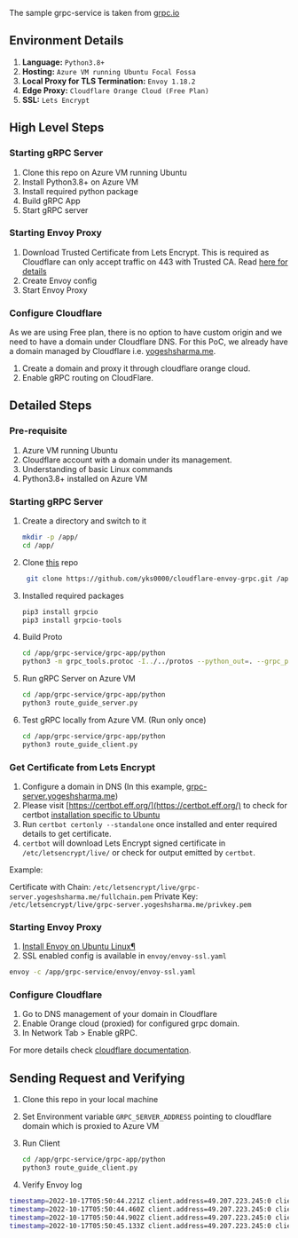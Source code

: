 The sample grpc-service is taken from [grpc.io](https://grpc.io/docs/languages/python/basics/)

## Environment Details

1. **Language:** `Python3.8+`
2. **Hosting:** `Azure VM running Ubuntu Focal Fossa`
3. **Local Proxy for TLS Termination:** `Envoy 1.18.2`
4. **Edge Proxy:** `Cloudflare Orange Cloud (Free Plan)`
5. **SSL:** `Lets Encrypt`

## High Level Steps

### Starting gRPC Server

1. Clone this repo on Azure VM running Ubuntu
2. Install Python3.8+ on Azure VM
3. Install required python package
4. Build gRPC App
5. Start gRPC server

### Starting Envoy Proxy

1. Download Trusted Certificate from Lets Encrypt. This is required as Cloudflare can only accept traffic on 443 with Trusted CA. Read [here for details](https://support.cloudflare.com/hc/en-us/articles/360050483011-Understanding-Cloudflare-gRPC-support)
2. Create Envoy config
3. Start Envoy Proxy

### Configure Cloudflare

As we are using Free plan, there is no option to have custom origin and we need to have a domain under Cloudflare DNS. For this PoC, we already have a domain managed by Cloudflare i.e. [yogeshsharma.me](https://yogeshsharma.me). 

1. Create a domain and proxy it through cloudflare orange cloud.
2. Enable gRPC routing on CloudFlare.

## Detailed Steps

### Pre-requisite

1. Azure VM running Ubuntu
2. Cloudflare account with a domain under its management.
3. Understanding of basic Linux commands
4. Python3.8+ installed on Azure VM


### Starting gRPC Server

1. Create a directory and switch to it
    ```bash
    mkdir -p /app/
    cd /app/
    ```

2. Clone [this](https://github.com/yks0000/cloudflare-envoy-grpc) repo
    ```bash
     git clone https://github.com/yks0000/cloudflare-envoy-grpc.git /app/grpc-service
    ```
3. Installed required packages

    ```bash
    pip3 install grpcio
    pip3 install grpcio-tools
    ```
4. Build Proto

    ```bash
    cd /app/grpc-service/grpc-app/python
    python3 -m grpc_tools.protoc -I../../protos --python_out=. --grpc_python_out=. ../../protos/route_guide.proto
    ```

5. Run gRPC Server on Azure VM

    ```bash
    cd /app/grpc-service/grpc-app/python
    python3 route_guide_server.py
    ```
   
6. Test gRPC locally from Azure VM. (Run only once)

    ```bash
    cd /app/grpc-service/grpc-app/python
    python3 route_guide_client.py
    ```

### Get Certificate from Lets Encrypt

1. Configure a domain in DNS (In this example, [grpc-server.yogeshsharma.me]())
2. Please visit [https://certbot.eff.org/](https://certbot.eff.org/) to check for certbot [installation specific to Ubuntu](https://certbot.eff.org/instructions?ws=other&os=ubuntufocal)
3. Run `certbot certonly --standalone` once installed and enter required details to get certificate.
4. `certbot` will download Lets Encrypt signed certificate in `/etc/letsencrypt/live/` or check for output emitted by `certbot`.

Example:

Certificate with Chain: `/etc/letsencrypt/live/grpc-server.yogeshsharma.me/fullchain.pem`
Private Key: `/etc/letsencrypt/live/grpc-server.yogeshsharma.me/privkey.pem`

### Starting Envoy Proxy

1. [Install Envoy on Ubuntu Linux¶](https://www.envoyproxy.io/docs/envoy/latest/start/install#install-envoy-on-ubuntu-linux)
2. SSL enabled config is available in `envoy/envoy-ssl.yaml`

```bash
envoy -c /app/grpc-service/envoy/envoy-ssl.yaml
```

### Configure Cloudflare

1. Go to DNS management of your domain in Cloudflare
2. Enable Orange cloud (proxied) for configured grpc domain.
3. In Network Tab > Enable gRPC.

For more details check [cloudflare documentation](https://support.cloudflare.com/hc/en-us/articles/360050483011-Understanding-Cloudflare-gRPC-support).

## Sending Request and Verifying

1. Clone this repo in your local machine
2. Set Environment variable `GRPC_SERVER_ADDRESS` pointing to cloudflare domain which is proxied to Azure VM
3. Run Client

    ```bash
    cd /app/grpc-service/grpc-app/python
    python3 route_guide_client.py
    ```
   
4. Verify Envoy log


```bash
timestamp=2022-10-17T05:50:44.221Z client.address=49.207.223.245:0 client.local.address=10.1.0.4:443 upstream.cluster=service_grpc_backend upstream.host=127.0.0.1:50051 request.bytes=5 request.duration=2 useragent=grpc-python/1.49.1 grpc-c/27.0.0 (osx; chttp2) authority=grpc-server.yogeshsharma.me request.id=9e6044a6-a6a8-45cd-b54a-88d6a243eddb x-for=49.207.223.245 method=POST path=/routeguide.RouteGuide/GetFeature protocol=HTTP/2 response.bytes=7 status=200
timestamp=2022-10-17T05:50:44.460Z client.address=49.207.223.245:0 client.local.address=10.1.0.4:443 upstream.cluster=service_grpc_backend upstream.host=127.0.0.1:50051 request.bytes=43 request.duration=14 useragent=grpc-python/1.49.1 grpc-c/27.0.0 (osx; chttp2) authority=grpc-server.yogeshsharma.me request.id=a4ccc414-f7a7-47e1-86ad-b54a877a82be x-for=49.207.223.245 method=POST path=/routeguide.RouteGuide/ListFeatures protocol=HTTP/2 response.bytes=5495 status=200
timestamp=2022-10-17T05:50:44.902Z client.address=49.207.223.245:0 client.local.address=10.1.0.4:443 upstream.cluster=service_grpc_backend upstream.host=127.0.0.1:50051 request.bytes=220 request.duration=2 useragent=grpc-python/1.49.1 grpc-c/27.0.0 (osx; chttp2) authority=grpc-server.yogeshsharma.me request.id=376a78b6-16cd-4d1b-98fe-993904e975ec x-for=49.207.223.245 method=POST path=/routeguide.RouteGuide/RecordRoute protocol=HTTP/2 response.bytes=13 status=200
timestamp=2022-10-17T05:50:45.133Z client.address=49.207.223.245:0 client.local.address=10.1.0.4:443 upstream.cluster=service_grpc_backend upstream.host=127.0.0.1:50051 request.bytes=118 request.duration=1 useragent=grpc-python/1.49.1 grpc-c/27.0.0 (osx; chttp2) authority=grpc-server.yogeshsharma.me request.id=5875515c-4117-474b-a8e2-dc7caf58010c x-for=49.207.223.245 method=POST path=/routeguide.RouteGuide/RouteChat protocol=HTTP/2 response.bytes=46 status=200
```